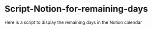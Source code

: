 # Script-Notion-for-remaining-days
Here is a script to display the remaining days in the Notion calendar 
